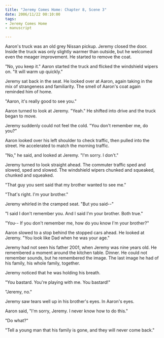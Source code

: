 ```yaml
--- 
title: "Jeremy Comes Home: Chapter 8, Scene 3"
date: 2006/11/22 00:10:00
tags: 
- Jeremy Comes Home
- manuscript

---
```


Aaron's truck was an old grey Nissan pickup.  Jeremy closed the door.  Inside the truck was only slightly warmer than outside, but he welcomed even the meager improvement.  He started to remove the coat.

"No, you keep it."  Aaron started the truck and flicked the windshield wipers on.  "It will warm up quickly."

Jeremy sat back in the seat.  He looked over at Aaron, again taking in the mix of strangeness and familiarity.  The smell of Aaron's coat again reminded him of home.

"Aaron, it's really good to see you."

Aaron turned to look at Jeremy.  "Yeah."  He shifted into drive and the truck began to move.

Jeremy suddenly could not feel the cold.  "You don't remember me, do you?"

Aaron looked over his left shoulder to check traffic, then pulled into the street.  He accelerated to match the morning traffic.

"No," he said, and looked at Jeremy.  "I'm sorry.  I don't."

Jeremy turned to look straight ahead.  The commuter traffic sped and slowed, sped and slowed.  The windshield wipers chunked and squeaked, chunked and squeaked.

"That guy you sent said that my brother wanted to see me."

"That's right.  I'm your brother."

Jeremy whirled in the cramped seat.  "But you said--"

"I said I don't remember you.  And I said I'm your brother.  Both true."

"You--  If you don't remember me, how do you know I'm your brother?"

Aaron slowed to a stop behind the stopped cars ahead.  He looked at Jeremy.  "You look like Dad when he was your age."

Jeremy had not seen his father 2001, when Jeremy was nine years old.  He remembered a moment around the kitchen table.  Dinner.  He could not remember sounds, but he remembered the image.  The last image he had of his family, his whole family, together.

Jeremy noticed that he was holding his breath.

"You bastard.  You're playing with me.  You bastard!"

"Jeremy, no."

Jeremy saw tears well up in his brother's eyes.  In Aaron's eyes.

Aaron said, "I'm sorry, Jeremy.  I never know how to do this."

"Do what?"

"Tell a young man that his family is gone, and they will never come back."
